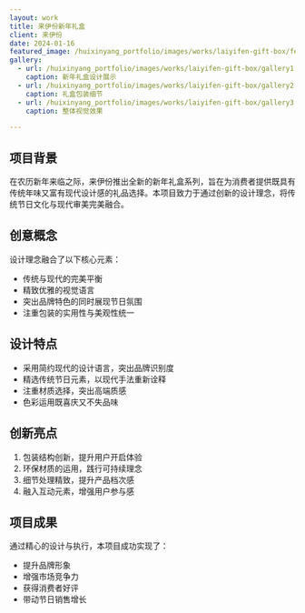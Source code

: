 ```yaml
---
layout: work
title: 来伊份新年礼盒
client: 来伊份
date: 2024-01-16
featured_image: /huixinyang_portfolio/images/works/laiyifen-gift-box/featured.jpg
gallery:
  - url: /huixinyang_portfolio/images/works/laiyifen-gift-box/gallery1.jpg
    caption: 新年礼盒设计展示
  - url: /huixinyang_portfolio/images/works/laiyifen-gift-box/gallery2.jpg
    caption: 礼盒包装细节
  - url: /huixinyang_portfolio/images/works/laiyifen-gift-box/gallery3.jpg
    caption: 整体视觉效果

---
```


## 项目背景

在农历新年来临之际，来伊份推出全新的新年礼盒系列，旨在为消费者提供既具有传统年味又富有现代设计感的礼品选择。本项目致力于通过创新的设计理念，将传统节日文化与现代审美完美融合。

## 创意概念

设计理念融合了以下核心元素：
- 传统与现代的完美平衡
- 精致优雅的视觉语言
- 突出品牌特色的同时展现节日氛围
- 注重包装的实用性与美观性统一

## 设计特点

- 采用简约现代的设计语言，突出品牌识别度
- 精选传统节日元素，以现代手法重新诠释
- 注重材质选择，突出高端质感
- 色彩运用既喜庆又不失品味

## 创新亮点

1. 包装结构创新，提升用户开启体验
2. 环保材质的运用，践行可持续理念
3. 细节处理精致，提升产品档次感
4. 融入互动元素，增强用户参与感

## 项目成果

通过精心的设计与执行，本项目成功实现了：
- 提升品牌形象
- 增强市场竞争力
- 获得消费者好评
- 带动节日销售增长 